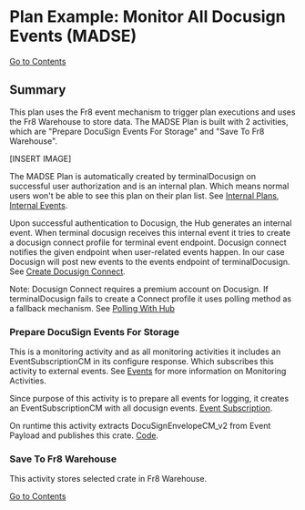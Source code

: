 # Plan Example: Monitor All Docusign Events (MADSE)

[Go to Contents](https://github.com/Fr8org/Fr8Core/blob/master/Docs/Home.md)

## Summary

 This plan uses the Fr8 event mechanism to trigger plan executions and uses the Fr8 Warehouse to store data. The MADSE Plan is built with 2 activities, which are "Prepare DocuSign Events For Storage" and "Save To Fr8 Warehouse".
 
 [INSERT IMAGE]

The MADSE Plan is automatically created by terminalDocusign on successful user authorization and is an internal plan. Which means normal users won't be able to see this plan on their plan list. See [Internal Plans](/Docs/ForDevelopers/OperatingConcepts/InternalPlans.md), [Internal Events](/Docs/ForDevelopers/OperatingConcepts/InternalEvents.md).

Upon successful authentication to Docusign, the Hub generates an internal event. When terminal docusign receives this internal event it tries to create a docusign connect profile for terminal event endpoint. Docusign connect notifies the given endpoint when user-related events happen. In our case Docusign will post new events to the events endpoint of terminalDocusign. See [Create Docusign Connect](https://github.com/Fr8org/Fr8Core/blob/dev/terminalDocuSign/Services/DocuSignPlan.cs#L71-L138).

Note: Docusign Connect requires a premium account on Docusign. If terminalDocusign fails to create a Connect profile it uses polling method as a fallback mechanism. See [Polling With Hub](/Docs/ForDevelopers/OperatingConcepts/PollingWithHub.md)

### Prepare DocuSign Events For Storage

This is a monitoring activity and as all monitoring activities it includes an EventSubscriptionCM in its configure response. Which subscribes this activity to external events. See [Events](https://github.com/Fr8org/Fr8Core/blob/master/Docs/ForDevelopers/OperatingConcepts/Events.md) for more information on Monitoring Activities.

Since purpose of this activity is to prepare all events for logging, it creates an EventSubscriptionCM with all docusign events.  [Event Subscription](https://github.com/Fr8org/Fr8Core/blob/dev/terminalDocuSign/Activities/Prepare_DocuSign_Events_For_Storage_v1.cs#L60-L61).

On runtime this activity extracts DocuSignEnvelopeCM_v2 from Event Payload and publishes this crate. [Code](https://github.com/Fr8org/Fr8Core/blob/dev/terminalDocuSign/Activities/Prepare_DocuSign_Events_For_Storage_v1.cs#L80-L85).

### Save To Fr8 Warehouse

This activity stores selected crate in Fr8 Warehouse.


[Go to Contents](/Docs/Home.md)
